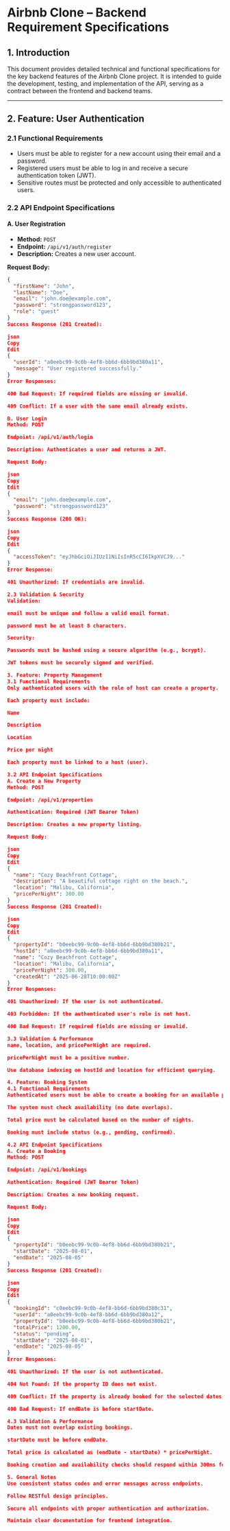 # Airbnb Clone – Backend Requirement Specifications

## 1. Introduction

This document provides detailed technical and functional specifications for the key backend features of the Airbnb Clone project. It is intended to guide the development, testing, and implementation of the API, serving as a contract between the frontend and backend teams.

---

## 2. Feature: User Authentication

### 2.1 Functional Requirements

- Users must be able to register for a new account using their email and a password.
- Registered users must be able to log in and receive a secure authentication token (JWT).
- Sensitive routes must be protected and only accessible to authenticated users.

### 2.2 API Endpoint Specifications

#### A. User Registration

- **Method:** `POST`  
- **Endpoint:** `/api/v1/auth/register`  
- **Description:** Creates a new user account.

**Request Body:**

```json
{
  "firstName": "John",
  "lastName": "Doe",
  "email": "john.doe@example.com",
  "password": "strongpassword123",
  "role": "guest"
}
Success Response (201 Created):

json
Copy
Edit
{
  "userId": "a0eebc99-9c0b-4ef8-bb6d-6bb9bd380a11",
  "message": "User registered successfully."
}
Error Responses:

400 Bad Request: If required fields are missing or invalid.

409 Conflict: If a user with the same email already exists.

B. User Login
Method: POST

Endpoint: /api/v1/auth/login

Description: Authenticates a user and returns a JWT.

Request Body:

json
Copy
Edit
{
  "email": "john.doe@example.com",
  "password": "strongpassword123"
}
Success Response (200 OK):

json
Copy
Edit
{
  "accessToken": "eyJhbGciOiJIUzI1NiIsInR5cCI6IkpXVCJ9..."
}
Error Response:

401 Unauthorized: If credentials are invalid.

2.3 Validation & Security
Validation:

email must be unique and follow a valid email format.

password must be at least 8 characters.

Security:

Passwords must be hashed using a secure algorithm (e.g., bcrypt).

JWT tokens must be securely signed and verified.

3. Feature: Property Management
3.1 Functional Requirements
Only authenticated users with the role of host can create a property.

Each property must include:

Name

Description

Location

Price per night

Each property must be linked to a host (user).

3.2 API Endpoint Specifications
A. Create a New Property
Method: POST

Endpoint: /api/v1/properties

Authentication: Required (JWT Bearer Token)

Description: Creates a new property listing.

Request Body:

json
Copy
Edit
{
  "name": "Cozy Beachfront Cottage",
  "description": "A beautiful cottage right on the beach.",
  "location": "Malibu, California",
  "pricePerNight": 300.00
}
Success Response (201 Created):

json
Copy
Edit
{
  "propertyId": "b0eebc99-9c0b-4ef8-bb6d-6bb9bd380b21",
  "hostId": "a0eebc99-9c0b-4ef8-bb6d-6bb9bd380a11",
  "name": "Cozy Beachfront Cottage",
  "location": "Malibu, California",
  "pricePerNight": 300.00,
  "createdAt": "2025-06-28T10:00:00Z"
}
Error Responses:

401 Unauthorized: If the user is not authenticated.

403 Forbidden: If the authenticated user's role is not host.

400 Bad Request: If required fields are missing or invalid.

3.3 Validation & Performance
name, location, and pricePerNight are required.

pricePerNight must be a positive number.

Use database indexing on hostId and location for efficient querying.

4. Feature: Booking System
4.1 Functional Requirements
Authenticated users must be able to create a booking for an available property.

The system must check availability (no date overlaps).

Total price must be calculated based on the number of nights.

Booking must include status (e.g., pending, confirmed).

4.2 API Endpoint Specifications
A. Create a Booking
Method: POST

Endpoint: /api/v1/bookings

Authentication: Required (JWT Bearer Token)

Description: Creates a new booking request.

Request Body:

json
Copy
Edit
{
  "propertyId": "b0eebc99-9c0b-4ef8-bb6d-6bb9bd380b21",
  "startDate": "2025-08-01",
  "endDate": "2025-08-05"
}
Success Response (201 Created):

json
Copy
Edit
{
  "bookingId": "c0eebc99-9c0b-4ef8-bb6d-6bb9bd380c31",
  "userId": "a0eebc99-9c0b-4ef8-bb6d-6bb9bd380a12",
  "propertyId": "b0eebc99-9c0b-4ef8-bb6d-6bb9bd380b21",
  "totalPrice": 1200.00,
  "status": "pending",
  "startDate": "2025-08-01",
  "endDate": "2025-08-05"
}
Error Responses:

401 Unauthorized: If the user is not authenticated.

404 Not Found: If the property ID does not exist.

409 Conflict: If the property is already booked for the selected dates.

400 Bad Request: If endDate is before startDate.

4.3 Validation & Performance
Dates must not overlap existing bookings.

startDate must be before endDate.

Total price is calculated as (endDate - startDate) * pricePerNight.

Booking creation and availability checks should respond within 300ms for optimal UX.

5. General Notes
Use consistent status codes and error messages across endpoints.

Follow RESTful design principles.

Secure all endpoints with proper authentication and authorization.

Maintain clear documentation for frontend integration.
```


